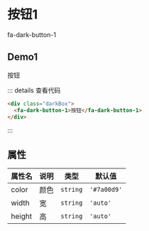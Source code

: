 # 按钮1

fa-dark-button-1

## Demo1

<div class="darkBox">
  <fa-dark-button-1>按钮</fa-dark-button-1>
</div>

::: details 查看代码

```html
<div class="darkBox">
  <fa-dark-button-1>按钮</fa-dark-button-1>
</div>
```

:::

## 属性

| 属性名 | 说明 | 类型   | 默认值    |
| ------ |----| ------ | --------- |
| color  | 颜色 | `string` | `'#7a00d9'` |
| width  | 宽  | `string` | `'auto'` |
| height  | 高  | `string` | `'auto'` |
